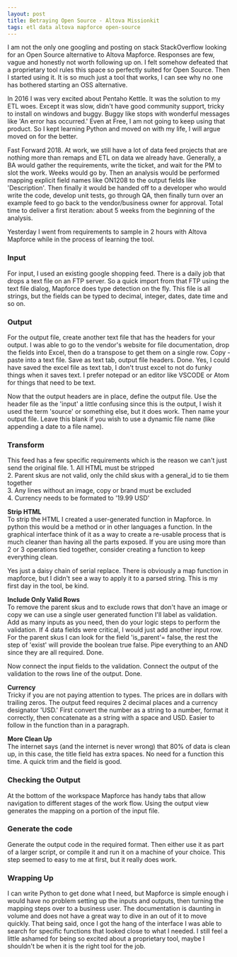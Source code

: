 ```yaml
---
layout: post
title: Betraying Open Source - Altova Missionkit
tags: etl data altova mapforce open-source  
---
```


I am not the only one googling and posting on stack StackOverflow looking for an Open Source alternative to Altova Mapforce. Responses are few, vague and honestly not worth following up on. I felt somehow defeated that a proprietary tool rules this space so perfectly suited for Open Source. Then I started using it. It is so much just a tool that works, I can see why no one has bothered starting an OSS alternative. 

In 2016 I was very excited about Pentaho Kettle. It was the solution to my ETL woes. Except it was slow, didn't have good community support, tricky to install on windows and buggy. Buggy like stops with wonderful messages like 'An error has occurred.' Even at Free, I am not going to keep using that product. So I kept learning Python and moved on with my life, I will argue moved on for the better. 

Fast Forward 2018. At work, we still have a lot of data feed projects that are nothing more than remaps and ETL on data we already have. Generally, a BA would gather the requirements, write the ticket, and wait for the PM to slot the work. Weeks would go by. Then an analysis would be performed mapping explicit field names like ON1208 to the output fields like 'Description'. Then finally it would be handed off to a developer who would write the code, develop unit tests, go through QA, then finally turn over an example feed to go back to the vendor/business owner for approval. Total time to deliver a first iteration: about 5 weeks from the beginning of the analysis.

Yesterday I went from requirements to sample in 2 hours with Altova Mapforce while in the process of learning the tool. 

### Input

For input, I used an existing google shopping feed. There is a daily job that drops a text file on an FTP server. So a quick import from that FTP using the text file dialog, Mapforce does type detection on the fly. This file is all strings, but the fields can be typed to decimal, integer, dates, date time and so on. 

### Output

For the output file, create another text file that has the headers for your output. I was able to go to the vendor's website for file documentation, drop the fields into Excel, then do a transpose to get them on a single row. Copy - paste into a text file. Save as text tab, output file headers. Done. Yes, I could have saved the excel file as text tab, I don't trust excel to not do funky things when it saves text. I prefer notepad or an editor like VSCODE or Atom for things that need to be text. 

Now that the output headers are in place, define the output file. Use the header file as the 'input' a little confusing since this is the output, I wish it used the term 'source' or something else, but it does work. Then name your output file. Leave this blank if you wish to use a dynamic file name (like appending a date to a file name).

### Transform

This feed has a few specific requirements which is the reason we can't just send the original file.
1\. All HTML must be stripped  
2. Parent skus are not valid, only the child skus with a general_id to tie them together  
3. Any lines without an image, copy or brand must be excluded  
4. Currency needs to be formated to '19.99 USD'  

**Strip HTML**  
To strip the HTML I created a user-generated function in Mapforce. In python this would be a method or in other languages a function. In the graphical interface think of it as a way to create a re-usable process that is much cleaner than having all the parts exposed. If you are using more than 2 or 3 operations tied together, consider creating a function to keep everything clean. 

Yes just a daisy chain of serial replace. There is obviously a map function in mapforce, but I didn't see a way to apply it to a parsed string. This is my first day in the tool, be kind. 

**Include Only Valid Rows**  
To remove the parent skus and to exclude rows that don't have an image or copy we can use a single user generated function I'll label as validation. Add as many inputs as you need, then do your logic steps to perform the validation. If 4 data fields were critical, I would just add another input row. For the parent skus I can look for the field 'is_parent'= false, the rest the step of 'exist' will provide the boolean true false. Pipe everything to an AND since they are all required. Done.

Now connect the input fields to the validation. Connect the output of the validation to the rows line of the output. Done. 

**Currency**  
Tricky if you are not paying attention to types. The prices are in dollars with trailing zeros. The output feed requires 2 decimal places and a currency designator 'USD.' First convert the number as a string to a number, format it correctly, then concatenate as a string with a space and USD. Easier to follow in the function than in a paragraph. 

**More Clean Up**  
The internet says (and the internet is never wrong) that 80% of data is clean up, in this case, the title field has extra spaces. No need for a function this time. A quick trim and the field is good. 

### Checking the Output

At the bottom of the workspace Mapforce has handy tabs that allow navigation to different stages of the work flow. Using the output view generates the mapping on a portion of the input file. 

### Generate the code

Generate the output code in the required format. Then either use it as part of a larger script, or compile it and run it on a machine of your choice. This step seemed to easy to me at first, but it really does work. 

### Wrapping Up

I can write Python to get done what I need, but Mapforce is simple enough i would have no problem setting up the inputs and outputs, then turning the mapping steps over to a business user. The documentation is daunting in volume and does not have a great way to dive in an out of it to move quickly. That being said, once I got the hang of the interface I was able to search for specific functions that looked close to what I needed. I still feel a little ashamed for being so excited about a proprietary tool, maybe I shouldn't be when it is the right tool for the job. 
